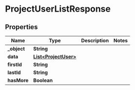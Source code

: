 

# ProjectUserListResponse


## Properties

| Name | Type | Description | Notes |
|------------ | ------------- | ------------- | -------------|
|**_object** | **String** |  |  |
|**data** | [**List&lt;ProjectUser&gt;**](ProjectUser.md) |  |  |
|**firstId** | **String** |  |  |
|**lastId** | **String** |  |  |
|**hasMore** | **Boolean** |  |  |



